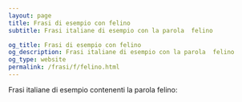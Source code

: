 ```yaml
---
layout: page
title: Frasi di esempio con felino 
subtitle: Frasi italiane di esempio con la parola  felino

og_title: Frasi di esempio con felino 
og_description: Frasi italiane di esempio con la parola  felino
og_type: website
permalink: /frasi/f/felino.html
---
```


Frasi italiane di esempio contenenti la parola felino:


